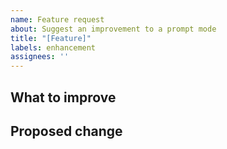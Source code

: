 ```yaml
---
name: Feature request
about: Suggest an improvement to a prompt mode
title: "[Feature]"
labels: enhancement
assignees: ''
---
```


**What to improve**
-

**Proposed change**
-
